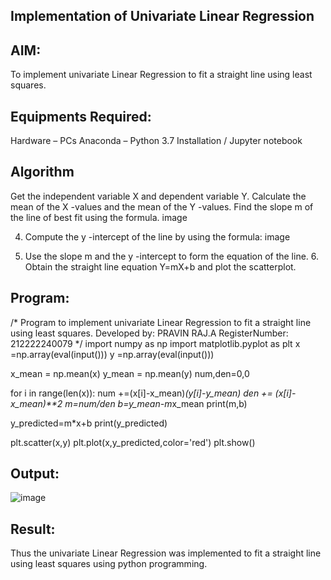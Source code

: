 ## Implementation of Univariate Linear Regression
## AIM:
To implement univariate Linear Regression to fit a straight line using least squares.

## Equipments Required:
Hardware – PCs
Anaconda – Python 3.7 Installation / Jupyter notebook
## Algorithm
Get the independent variable X and dependent variable Y.
Calculate the mean of the X -values and the mean of the Y -values.
Find the slope m of the line of best fit using the formula.
image

4. Compute the y -intercept of the line by using the formula:
image

5. Use the slope m and the y -intercept to form the equation of the line. 6. Obtain the straight line equation Y=mX+b and plot the scatterplot.
## Program:
/*
Program to implement univariate Linear Regression to fit a straight line using least squares.
Developed by: PRAVIN RAJ.A
RegisterNumber: 212222240079 
*/
import numpy as np
import matplotlib.pyplot as plt
x =np.array(eval(input()))
y =np.array(eval(input()))

x_mean = np.mean(x)
y_mean = np.mean(y)
num,den=0,0

for i in range(len(x)):
  num +=(x[i]-x_mean)*(y[i]-y_mean)
  den += (x[i]-x_mean)**2
m=num/den
b=y_mean-m*x_mean
print(m,b)

y_predicted=m*x+b
print(y_predicted)

plt.scatter(x,y)
plt.plot(x,y_predicted,color='red')
plt.show()

## Output:
![image](https://github.com/Apravinraj/Find-the-best-fit-line-using-Least-Squares-Method/assets/118707879/33d6f6ac-839f-4d98-9d33-076bc5880fc2)


## Result:
Thus the univariate Linear Regression was implemented to fit a straight line using least squares using python programming.
